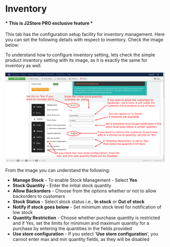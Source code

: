 # Inventory

#### * This is J2Store PRO exclusive feature *

This tab has the configuration setup facility for inventory management. Here you can set the following details with respect to inventory. Check the image below:

To understand how to configure inventory setting, lets check the simple product inventory setting with its image, as it is exactly the same for inventory as well.

![Downloadable Inventory](product_simple_inventory.png)

From the image you can understand the following:

* **Manage Stock** - To enable Stock Management - Select **Yes**
* **Stock Quantity** - Enter the initial stock quantity
* **Allow Backorders** - Choose from the options whether or not to allow backorders to customers
* **Stock Status** - Select stock status i.e., **In stock** or **Out of stock**
* **Notify if stock goes below** - Set minimum stock level for notification of low stock
* **Quantity Restriction** - Choose whether purchase quantity is restricted and if Yes, set the limits for minimum and maximum quantity for a purchase by entering the quantities in the fields provided
* **Use store configuration** - If you select '**Use store configuration**', you cannot enter max and min quantity fields, as they will be disabled